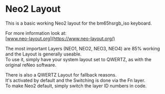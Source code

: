 # Neo2 Layout

This is a basic working Neo2 layout for the bm65hsrgb_iso keyboard.

For more information look at:  
[www.neo-layout.org](https://www.neo-layout.org/)  

The most important Layers (NEO1, NEO2, NEO3, NEO4) are 85% working and the Layout is generally useable.  
To use it, simply have your system layout set to QWERTZ, as with the original reNeo software.

There is also a QWERTZ Layout for fallback reasons.  
It's activated by default and the Switching is done via the Fn layer.  
To make Neo2 default, simply switch the layer ID numbers in code.
